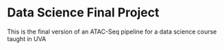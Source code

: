 # Data Science Final Project
This is the final version of an ATAC-Seq pipeline for a data science course taught in UVA

